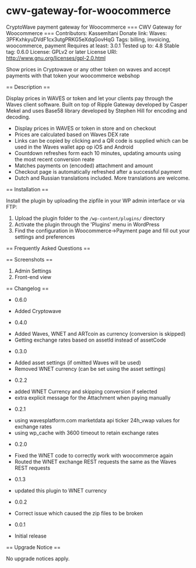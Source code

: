 # cwv-gateway-for-woocommerce
CryptoWave payment gateway for Woocommerce
=== CWV Gateway for Woocommerce ===
Contributors: KassemItani
Donate link: Waves: 3PFKxhkyuDVdF1cx3utgPRKG5eXdqGovHqG
Tags: billing, invoicing, woocommerce, payment
Requires at least: 3.0.1
Tested up to: 4.8
Stable tag: 0.6.0
License: GPLv2 or later
License URI: http://www.gnu.org/licenses/gpl-2.0.html

Show prices in Cryptowave or any other token on waves and accept payments with that token your woocommerce webshop

== Description ==

Display prices in WAVES or token and let your clients pay through the Waves client software. Built on top of Ripple Gateway developed by Casper Mekel and uses Base58 library developed by Stephen Hill for encoding and decoding.

* Display prices in WAVES or token in store and on checkout
* Prices are calculated based on Waves DEX rate
* Links can be copied by clicking and a QR code is supplied which can be used in the Waves wallet app op iOS and Android
* Countdown refreshes form each 10 minutes, updating amounts using the most recent conversion reate
* Matches payments on (encoded) attachment and amount
* Checkout page is automatically refreshed after a successful payment
* Dutch and Russian translations included. More translations are welcome.

== Installation ==

Install the plugin by uploading the zipfile in your WP admin interface or via FTP:

1. Upload the plugin folder to the `/wp-content/plugins/` directory
2. Activate the plugin through the 'Plugins' menu in WordPress
3. Find the configuration in Woocommerce->Payment page and fill out your settings and preferences

== Frequently Asked Questions ==

== Screenshots ==

1. Admin Settings
2. Front-end view

== Changelog ==

- 0.6.0
* Added Cryptowave
- 0.4.0
* Added Waves, WNET and ARTcoin as currency (conversion is skipped)
* Getting exchange rates based on assetId instead of assetCode
- 0.3.0
* Added asset settings (if omitted Waves will be used)
* Removed WNET currency (can be set using the asset settings)
- 0.2.2
* added WNET Currency and skipping conversion if selected
* extra explicit message for the Attachment when paying manually
- 0.2.1
* using wavesplatform.com marketdata api ticker 24h_vwap values for exchange rates
* using wp_cache with 3600 timeout to retain exchange rates
- 0.2.0
* Fixed the WNET code to correctly work with woocommerce again
* Routed the WNET exchange REST requests the same as the Waves REST requests
- 0.1.3
* updated this plugin to WNET currency
- 0.0.2
* Correct issue which caused the zip files to be broken
- 0.0.1
* Initial release

== Upgrade Notice ==

No upgrade notices apply.
